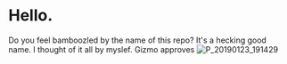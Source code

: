 # Hello.
Do you feel bamboozled by the name of this repo?
It's a hecking good name.  I thought of it all by myslef.
Gizmo approves
![P_20190123_191429](https://user-images.githubusercontent.com/57496718/139112202-90ad6e31-4c2c-42d4-b0f7-0f16b70dae90.jpg)
